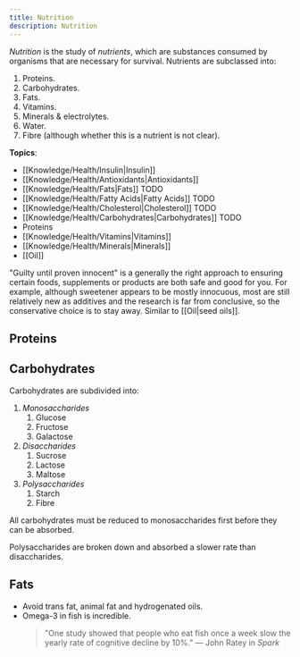 ```yaml
---
title: Nutrition
description: Nutrition
---
```


*Nutrition* is the study of *nutrients*, which are substances consumed by organisms that are necessary for survival. Nutrients are subclassed into:
1. Proteins.
2. Carbohydrates.
3. Fats.
4. Vitamins.
5. Minerals & electrolytes.
6. Water.
7. Fibre (although whether this is a nutrient is not clear).

**Topics**:
- [[Knowledge/Health/Insulin|Insulin]]
- [[Knowledge/Health/Antioxidants|Antioxidants]]
- [[Knowledge/Health/Fats|Fats]] TODO
- [[Knowledge/Health/Fatty Acids|Fatty Acids]] TODO
- [[Knowledge/Health/Cholesterol|Cholesterol]] TODO
- [[Knowledge/Health/Carbohydrates|Carbohydrates]] TODO
- Proteins
- [[Knowledge/Health/Vitamins|Vitamins]]
- [[Knowledge/Health/Minerals|Minerals]]
- [[Oil]]

"Guilty until proven innocent" is a generally the right approach to ensuring certain foods, supplements or products are both safe and good for you. For example, although sweetener appears to be mostly innocuous, most are still relatively new as additives and the research is far from conclusive, so the conservative choice is to stay away. Similar to [[Oil|seed oils]].

## Proteins

## Carbohydrates

Carbohydrates are subdivided into:
1. *Monosaccharides*
    1. Glucose
    2. Fructose
    3. Galactose
2. *Disaccharides* 
    1. Sucrose
    2. Lactose
    3. Maltose
3. *Polysaccharides* 
    1. Starch
    2. Fibre

All carbohydrates must be reduced to monosaccharides first before they can be absorbed.

Polysaccharides are broken down and absorbed a slower rate than disaccharides.

## Fats
- Avoid trans fat, animal fat and hydrogenated oils.
- Omega-3 in fish is incredible.
	> "One study showed that people who eat fish once a week slow the yearly rate of cognitive decline by 10%." — John Ratey in *Spark*



    